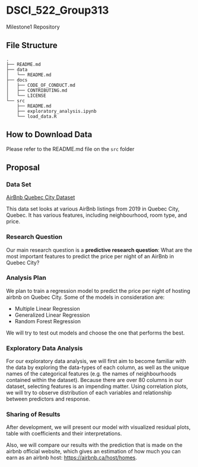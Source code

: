 # DSCI_522_Group313
Milestone1 Repository

## File Structure

```
.
├── README.md
├── data
│   └── README.md
├── docs
│   ├── CODE_OF_CONDUCT.md
│   ├── CONTRIBUTING.md
│   └── LICENSE
└── src
    ├── README.md
    ├── exploratory_analysis.ipynb
    └── load_data.R
```

## How to Download Data

Please refer to the README.md file on the `src` folder



## Proposal

### Data Set
[AirBnb Quebec City Dataset](http://data.insideairbnb.com/canada/qc/quebec-city/2019-11-07/data/listings.csv.gz)

This data set looks at various AirBnb listings from 2019 in Quebec City, Quebec. It has various features, including neighbourhood, room type, and price. 

### Research Question

Our main research question is a **predictive research question**: What are the most important features to predict the price per night of an AirBnb in Quebec City?
 

### Analysis Plan

We plan to train a regression model to predict the price per night of hosting airbnb on Quebec City.
Some of the models in consideration are:
- Multiple Linear Regression
- Generalized Linear Regression
- Random Forest Regression

We will try to test out models and choose the one that performs the best.


### Exploratory Data Analysis 
For our exploratory data analysis, we will first aim to become familiar with the data by exploring the data-types of each column, as well as the unique names of the categorical features (e.g. the names of neighbourhoods contained within the dataset).
Because there are over 80 columns in our dataset, selecting features is an impending matter. Using correlation plots, we will try to observe distribution of each variables and relationship between predictors and response.

### Sharing of Results
After development, we will present our model with visualized residual plots, table with coefficients and their interpretations.

Also, we will compare our results with the prediction that is made on the airbnb official website, which gives an estimation of how much you can earn as an airbnb host: https://airbnb.ca/host/homes.
